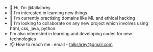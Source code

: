 - 👋 Hi, I’m @talkshrey
- 👀 I’m interested in learning new things
- 🌱 I’m currently practising domains like ML and ethical hacking
- 💞️ I’m looking to collaborate on any new project which involves using html, css, java, python
- I'm also interested in learning and developing codes for new technologies
- 📫 How to reach me : email - talkshrey@gmail.com

<!---
talkshrey/talkshrey is a ✨ special ✨ repository because its `README.md` (this file) appears on your GitHub profile.
You can click the Preview link to take a look at your changes.
--->
